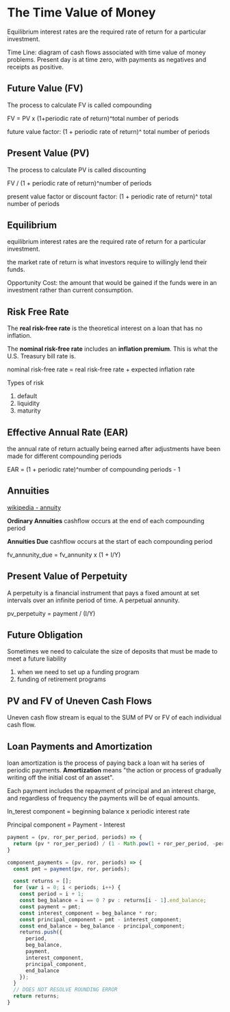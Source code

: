 # The Time Value of Money

Equilibrium interest rates are the required rate of return for a particular investment.

Time Line: diagram of cash flows associated with time value of money problems. Present day is at time zero, with payments as negatives and receipts as positive.

## Future Value (FV)

The process to calculate FV is called compounding

FV = PV x (1+periodic rate of return)^total number of periods

future value factor: (1 + periodic rate of return)^ total number of periods


## Present Value (PV)

The process to calculate PV is called discounting

FV / (1 + periodic rate of return)^number of periods

present value factor or discount factor: (1 + periodic rate of return)^ total number of periods

## Equilibrium

equilibrium interest rates are the required rate of return for a particular investment.

the market rate of return is what investors require to willingly lend their funds.

Opportunity Cost: the amount that would be gained if the funds were in an investment rather than current consumption.

## Risk Free Rate

The **real risk-free rate** is the theoretical interest on a loan that has no inflation.

The **nominal risk-free rate** includes an **inflation premium**. This is what the U.S. Treasury bill rate is.

nominal risk-free rate = real risk-free rate + expected inflation rate

Types of risk

1. default
2. liquidity
3. maturity

## Effective Annual Rate (EAR)

the annual rate of return actually being earned after adjustments have been made for different compounding periods

EAR = (1 + periodic rate)^number of compounding periods - 1

## Annuities

[wikipedia - annuity](https://en.wikipedia.org/wiki/Annuity)

**Ordinary Annuities**
cashflow occurs at the end of each compounding period

**Annuities Due**
cashflow occurs at the start of each compounding period

fv_annunity_due = fv_annunity x (1 + I/Y)

## Present Value of Perpetuity

A perpetuity is a financial instrument that pays a fixed amount at set intervals over an infinite period of time. A perpetual annunity.

pv_perpetuity = payment / (I/Y)

## Future Obligation

Sometimes we need to calculate the size of deposits that must be made to meet a future liability

1. when we need to set up a funding program
2. funding of retirement programs

## PV and FV of Uneven Cash Flows

Uneven cash flow stream is equal to the SUM of PV or FV of each individual cash flow.

## Loan Payments and Amortization

loan amortization is the process of paying back a loan wit ha series of periodic payments. **Amortization** means "the action or process of gradually writing off the initial cost of an asset".

Each payment includes the repayment of principal and an interest charge, and regardless of frequency the payments will be of equal amounts.

In_terest component = beginning balance x periodic interest rate

Principal component = Payment - Interest

``` js
payment = (pv, ror_per_period, periods) => {
  return (pv * ror_per_period) / (1 - Math.pow(1 + ror_per_period, -periods));
}

component_payments = (pv, ror, periods) => {
  const pmt = payment(pv, ror, periods);

  const returns = [];
  for (var i = 0; i < periods; i++) {
    const period = i + 1;
    const beg_balance = i == 0 ? pv : returns[i - 1].end_balance;
    const payment = pmt;
    const interest_component = beg_balance * ror;
    const principal_component = pmt - interest_component;
    const end_balance = beg_balance - principal_component;
    returns.push({
      period,
      beg_balance,
      payment,
      interest_component,
      principal_component,
      end_balance
    });
  }
  // DOES NOT RESOLVE ROUNDING ERROR
  return returns;
}
```


